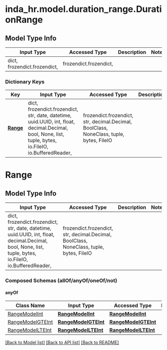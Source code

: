 # inda_hr.model.duration_range.DurationRange

## Model Type Info
Input Type | Accessed Type | Description | Notes
------------ | ------------- | ------------- | -------------
dict, frozendict.frozendict,  | frozendict.frozendict,  |  | 

### Dictionary Keys
Key | Input Type | Accessed Type | Description | Notes
------------ | ------------- | ------------- | ------------- | -------------
**[Range](#Range)** | dict, frozendict.frozendict, str, date, datetime, uuid.UUID, int, float, decimal.Decimal, bool, None, list, tuple, bytes, io.FileIO, io.BufferedReader,  | frozendict.frozendict, str, decimal.Decimal, BoolClass, NoneClass, tuple, bytes, FileIO |  | 

# Range

## Model Type Info
Input Type | Accessed Type | Description | Notes
------------ | ------------- | ------------- | -------------
dict, frozendict.frozendict, str, date, datetime, uuid.UUID, int, float, decimal.Decimal, bool, None, list, tuple, bytes, io.FileIO, io.BufferedReader,  | frozendict.frozendict, str, decimal.Decimal, BoolClass, NoneClass, tuple, bytes, FileIO |  | 

### Composed Schemas (allOf/anyOf/oneOf/not)
#### anyOf
Class Name | Input Type | Accessed Type | Description | Notes
------------- | ------------- | ------------- | ------------- | -------------
[RangeModelInt](RangeModelInt.md) | [**RangeModelInt**](RangeModelInt.md) | [**RangeModelInt**](RangeModelInt.md) |  | 
[RangeModelGTEInt](RangeModelGTEInt.md) | [**RangeModelGTEInt**](RangeModelGTEInt.md) | [**RangeModelGTEInt**](RangeModelGTEInt.md) |  | 
[RangeModelLTEInt](RangeModelLTEInt.md) | [**RangeModelLTEInt**](RangeModelLTEInt.md) | [**RangeModelLTEInt**](RangeModelLTEInt.md) |  | 

[[Back to Model list]](../../README.md#documentation-for-models) [[Back to API list]](../../README.md#documentation-for-api-endpoints) [[Back to README]](../../README.md)

